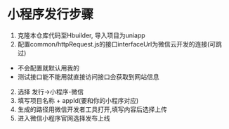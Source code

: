 # 小程序发行步骤
1. 克隆本仓库代码至Hbuilder, 导入项目为uniapp
2. 配置common/httpRequest.js的接口interfaceUrl为微信云开发的连接(可跳过)
* 不会配置就默认用我的
* 测试接口能不能用就直接访问接口会获取到网站信息
2. 选择 发行->小程序-微信
3. 填写项目名称 + appId(要和你的小程序对应)
4. 生成的路径用微信开发者工具打开,填写内容后选择上传
5. 进入微信小程序官网选择发布上线